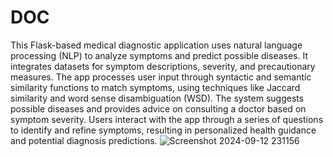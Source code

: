 # DOC
This Flask-based medical diagnostic application uses natural language processing (NLP) to analyze symptoms and predict possible diseases. It integrates datasets for symptom descriptions, severity, and precautionary measures. The app processes user input through syntactic and semantic similarity functions to match symptoms, using techniques like Jaccard similarity and word sense disambiguation (WSD). The system suggests possible diseases and provides advice on consulting a doctor based on symptom severity. Users interact with the app through a series of questions to identify and refine symptoms, resulting in personalized health guidance and potential diagnosis predictions.
![Screenshot 2024-09-12 231156](https://github.com/user-attachments/assets/dbf1329b-ec18-49d7-a0f1-2e93f447e03c)
